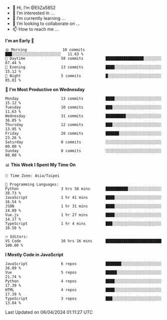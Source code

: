 - 👋 Hi, I’m @EliZa5852
- 👀 I’m interested in ...
- 🌱 I’m currently learning ...
- 💞️ I’m looking to collaborate on ...
- 📫 How to reach me ...

<!--START_SECTION:waka-->
**I'm an Early 🐤** 

```text
🌞 Morning                10 commits          ███░░░░░░░░░░░░░░░░░░░░░░   11.63 % 
🌆 Daytime                58 commits          █████████████████░░░░░░░░   67.44 % 
🌃 Evening                13 commits          ████░░░░░░░░░░░░░░░░░░░░░   15.12 % 
🌙 Night                  5 commits           █░░░░░░░░░░░░░░░░░░░░░░░░   05.81 % 
```
📅 **I'm Most Productive on Wednesday** 

```text
Monday                   13 commits          ████░░░░░░░░░░░░░░░░░░░░░   15.12 % 
Tuesday                  10 commits          ███░░░░░░░░░░░░░░░░░░░░░░   11.63 % 
Wednesday                31 commits          █████████░░░░░░░░░░░░░░░░   36.05 % 
Thursday                 12 commits          ███░░░░░░░░░░░░░░░░░░░░░░   13.95 % 
Friday                   20 commits          ██████░░░░░░░░░░░░░░░░░░░   23.26 % 
Saturday                 0 commits           ░░░░░░░░░░░░░░░░░░░░░░░░░   00.00 % 
Sunday                   0 commits           ░░░░░░░░░░░░░░░░░░░░░░░░░   00.00 % 
```


📊 **This Week I Spent My Time On** 

```text
🕑︎ Time Zone: Asia/Taipei

💬 Programming Languages: 
Python                   3 hrs 58 mins       ██████████░░░░░░░░░░░░░░░   38.73 % 
JavaScript               1 hr 41 mins        ████░░░░░░░░░░░░░░░░░░░░░   16.54 % 
JSON                     1 hr 31 mins        ████░░░░░░░░░░░░░░░░░░░░░   14.89 % 
Vue.js                   1 hr 27 mins        ████░░░░░░░░░░░░░░░░░░░░░   14.17 % 
TypeScript               1 hr 4 mins         ███░░░░░░░░░░░░░░░░░░░░░░   10.50 % 

🔥 Editors: 
VS Code                  10 hrs 16 mins      █████████████████████████   100.00 % 
```

**I Mostly Code in JavaScript** 

```text
JavaScript               6 repos             ███████░░░░░░░░░░░░░░░░░░   26.09 % 
Vue                      5 repos             █████░░░░░░░░░░░░░░░░░░░░   21.74 % 
Python                   4 repos             ████░░░░░░░░░░░░░░░░░░░░░   17.39 % 
HTML                     4 repos             ████░░░░░░░░░░░░░░░░░░░░░   17.39 % 
TypeScript               3 repos             ███░░░░░░░░░░░░░░░░░░░░░░   13.04 % 
```




 Last Updated on 06/04/2024 01:11:27 UTC
<!--END_SECTION:waka-->
